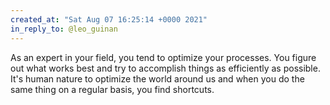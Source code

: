 ```yaml
---
created_at: "Sat Aug 07 16:25:14 +0000 2021"
in_reply_to: @leo_guinan
---
```


As an expert in your field, you tend to optimize your processes. You figure out what works best and try to accomplish things as efficiently as possible. It's human nature to optimize the world around us and when you do the same thing on a regular basis, you find shortcuts.